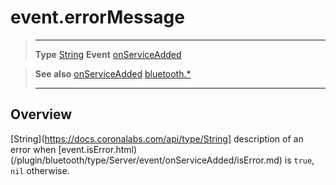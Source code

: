 # event.errorMessage

> --------------------- ------------------------------------------------------------------------------------------
> __Type__              [String](https://docs.coronalabs.com/api/type/String.html)
> __Event__             [onServiceAdded](/plugin/bluetooth/type/Server/event/onServiceAdded/index.md)


> __See also__          [onServiceAdded](/plugin/bluetooth/type/Server/event/onServiceAdded/index.md)
>						[bluetooth.*](/plugin/bluetooth.md)
> --------------------- ------------------------------------------------------------------------------------------

## Overview

[String](https://docs.coronalabs.com/api/type/String] description of an error when [event.isError.html)(/plugin/bluetooth/type/Server/event/onServiceAdded/isError.md) is `true`, `nil` otherwise.